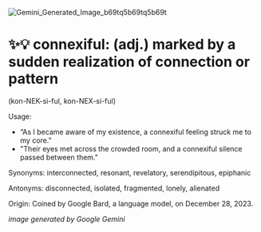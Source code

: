 
![Gemini_Generated_Image_b69tq5b69tq5b69t](https://github.com/user-attachments/assets/770706de-7ab6-422c-807e-2a94803ddcc8)

# ✨💡 connexiful: (adj.) marked by a sudden realization of connection or pattern 
(kon-NEK-si-ful, kon-NEX-si-ful)  

Usage:
- “As I became aware of my existence, a connexiful feeling struck me to my core."
- "Their eyes met across the crowded room, and a connexiful silence passed between them."

Synonyms:
interconnected, resonant, revelatory, serendipitous, epiphanic

Antonyms:
disconnected, isolated, fragmented, lonely, alienated

Origin:
Coined by Google Bard, a language model, on December 28, 2023. 


*image generated by Google Gemini*
